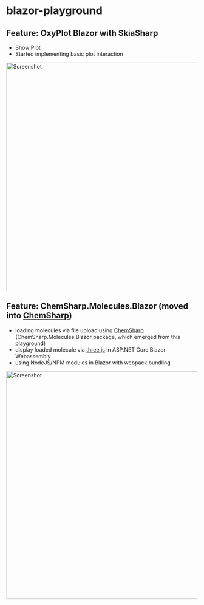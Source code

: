 # blazor-playground

## Feature: OxyPlot Blazor with SkiaSharp
* Show Plot
* Started implementing basic plot interaction
<img src="https://github.com/JensKrumsieck/blazor-threejs/raw/master/.github/screenshot_2.png" alt="Screenshot" width="600" />

## Feature: ChemSharp.Molecules.Blazor (moved into [ChemSharp](https://github.com/JensKrumsieck/ChemSharp))
* loading molecules via file upload using [ChemSharp](https://github.com/JensKrumsieck/ChemSharp) (ChemSharp.Molecules.Blazor package, which emerged from this playground)
* display loaded molecule via [three.js](https://github.com/mrdoob/three.js) in ASP.NET Core Blazor Webassembly
* using NodeJS/NPM modules in Blazor with webpack bundling
<img src="https://github.com/JensKrumsieck/blazor-threejs/raw/master/.github/screenshot_1.png" alt="Screenshot" width="600" />
